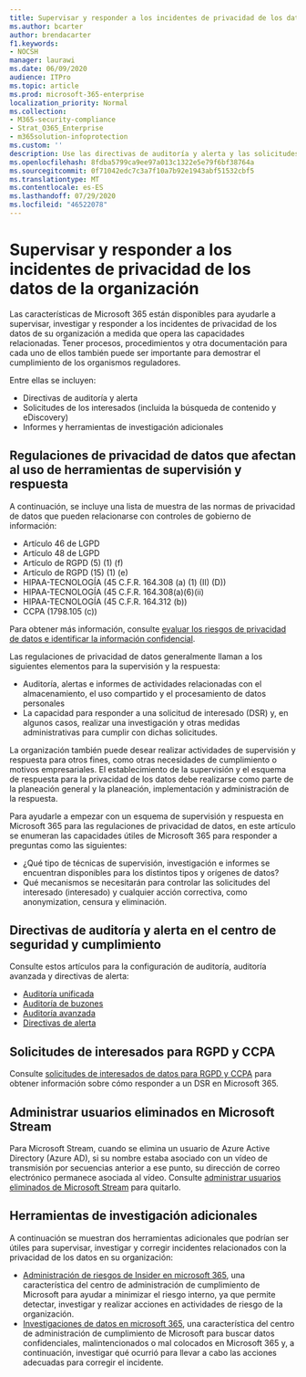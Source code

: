 ```yaml
---
title: Supervisar y responder a los incidentes de privacidad de los datos de la organización
ms.author: bcarter
author: brendacarter
f1.keywords:
- NOCSH
manager: laurawi
ms.date: 06/09/2020
audience: ITPro
ms.topic: article
ms.prod: microsoft-365-enterprise
localization_priority: Normal
ms.collection:
- M365-security-compliance
- Strat_O365_Enterprise
- m365solution-infoprotection
ms.custom: ''
description: Use las directivas de auditoría y alerta y las solicitudes de sujetos de datos para supervisar y responder a los incidentes de datos personales.
ms.openlocfilehash: 8fdba5799ca9ee97a013c1322e5e79f6bf38764a
ms.sourcegitcommit: 0f71042edc7c3a7f10a7b92e1943abf51532cbf5
ms.translationtype: MT
ms.contentlocale: es-ES
ms.lasthandoff: 07/29/2020
ms.locfileid: "46522078"
---
```

# <a name="monitor-and-respond-to-data-privacy-incidents-in-your-organization"></a>Supervisar y responder a los incidentes de privacidad de los datos de la organización

Las características de Microsoft 365 están disponibles para ayudarle a supervisar, investigar y responder a los incidentes de privacidad de los datos de su organización a medida que opera las capacidades relacionadas. Tener procesos, procedimientos y otra documentación para cada uno de ellos también puede ser importante para demostrar el cumplimiento de los organismos reguladores.

Entre ellas se incluyen: 

- Directivas de auditoría y alerta
- Solicitudes de los interesados (incluida la búsqueda de contenido y eDiscovery)
- Informes y herramientas de investigación adicionales

## <a name="data-privacy-regulations-impacting-the-use-of-monitoring-and-response-tools"></a>Regulaciones de privacidad de datos que afectan al uso de herramientas de supervisión y respuesta

A continuación, se incluye una lista de muestra de las normas de privacidad de datos que pueden relacionarse con controles de gobierno de información:

- Artículo 46 de LGPD
- Artículo 48 de LGPD
- Artículo de RGPD (5) (1) (f)
- Artículo de RGPD (15) (1) (e)
- HIPAA-TECNOLOGÍA (45 C.F.R. 164.308 (a) (1) (II) (D))
- HIPAA-TECNOLOGÍA (45 C.F.R. 164.308(a)(6)(ii)
- HIPAA-TECNOLOGÍA (45 C.F.R. 164.312 (b))
- CCPA (1798.105 (c))

Para obtener más información, consulte [evaluar los riesgos de privacidad de datos e identificar la información confidencial](information-protection-deploy-assess.md).

Las regulaciones de privacidad de datos generalmente llaman a los siguientes elementos para la supervisión y la respuesta:

- Auditoría, alertas e informes de actividades relacionadas con el almacenamiento, el uso compartido y el procesamiento de datos personales
- La capacidad para responder a una solicitud de interesado (DSR) y, en algunos casos, realizar una investigación y otras medidas administrativas para cumplir con dichas solicitudes.

La organización también puede desear realizar actividades de supervisión y respuesta para otros fines, como otras necesidades de cumplimiento o motivos empresariales. El establecimiento de la supervisión y el esquema de respuesta para la privacidad de los datos debe realizarse como parte de la planeación general y la planeación, implementación y administración de la respuesta.

Para ayudarle a empezar con un esquema de supervisión y respuesta en Microsoft 365 para las regulaciones de privacidad de datos, en este artículo se enumeran las capacidades útiles de Microsoft 365 para responder a preguntas como las siguientes: 

- ¿Qué tipo de técnicas de supervisión, investigación e informes se encuentran disponibles para los distintos tipos y orígenes de datos?
- Qué mecanismos se necesitarán para controlar las solicitudes del interesado (interesado) y cualquier acción correctiva, como anonymization, censura y eliminación.

## <a name="auditing-and-alert-policies-in-the-security-and-compliance-center"></a>Directivas de auditoría y alerta en el centro de seguridad y cumplimiento

Consulte estos artículos para la configuración de auditoría, auditoría avanzada y directivas de alerta:

- [Auditoría unificada](../compliance/search-the-audit-log-in-security-and-compliance.md)
- [Auditoría de buzones](../compliance/enable-mailbox-auditing.md)
- [Auditoría avanzada](../compliance/advanced-audit.md)
- [Directivas de alerta](../compliance/alert-policies.md)

## <a name="data-subject-requests-for-the-gdpr-and-ccpa"></a>Solicitudes de interesados para RGPD y CCPA

Consulte [solicitudes de interesados de datos para RGPD y CCPA](../compliance/gdpr-dsr-office365.md) para obtener información sobre cómo responder a un DSR en Microsoft 365.

## <a name="manage-deleted-users-in-microsoft-stream"></a>Administrar usuarios eliminados en Microsoft Stream

Para Microsoft Stream, cuando se elimina un usuario de Azure Active Directory (Azure AD), si su nombre estaba asociado con un vídeo de transmisión por secuencias anterior a ese punto, su dirección de correo electrónico permanece asociada al vídeo. Consulte [administrar usuarios eliminados de Microsoft Stream](https://docs.microsoft.com/stream/managing-deleted-users) para quitarlo.

## <a name="additional-investigative-tools"></a>Herramientas de investigación adicionales

A continuación se muestran dos herramientas adicionales que podrían ser útiles para supervisar, investigar y corregir incidentes relacionados con la privacidad de los datos en su organización:

- [Administración de riesgos de Insider en microsoft 365](../compliance/insider-risk-management.md), una característica del centro de administración de cumplimiento de Microsoft para ayudar a minimizar el riesgo interno, ya que permite detectar, investigar y realizar acciones en actividades de riesgo de la organización.
- [Investigaciones de datos en microsoft 365](../compliance/overview-data-investigations.md), una característica del centro de administración de cumplimiento de Microsoft para buscar datos confidenciales, malintencionados o mal colocados en Microsoft 365 y, a continuación, investigar qué ocurrió para llevar a cabo las acciones adecuadas para corregir el incidente.
